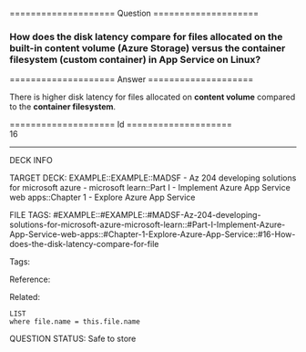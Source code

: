 ==================== Question ====================  

### How does the disk latency compare for files allocated on the **built-in content volume (Azure Storage)** versus the **container filesystem (custom container)** in App Service on Linux?  

==================== Answer ====================  

There is higher disk latency for files allocated on **content volume** compared to the **container filesystem**.

==================== Id ====================  
16

---

DECK INFO

TARGET DECK: EXAMPLE::EXAMPLE::MADSF - Az 204 developing solutions for microsoft azure - microsoft learn::Part I - Implement Azure App Service web apps::Chapter 1 - Explore Azure App Service

FILE TAGS: #EXAMPLE::#EXAMPLE::#MADSF-Az-204-developing-solutions-for-microsoft-azure-microsoft-learn::#Part-I-Implement-Azure-App-Service-web-apps::#Chapter-1-Explore-Azure-App-Service::#16-How-does-the-disk-latency-compare-for-file

Tags:

Reference:

Related:

```dataview
LIST
where file.name = this.file.name
```

QUESTION STATUS: Safe to store
